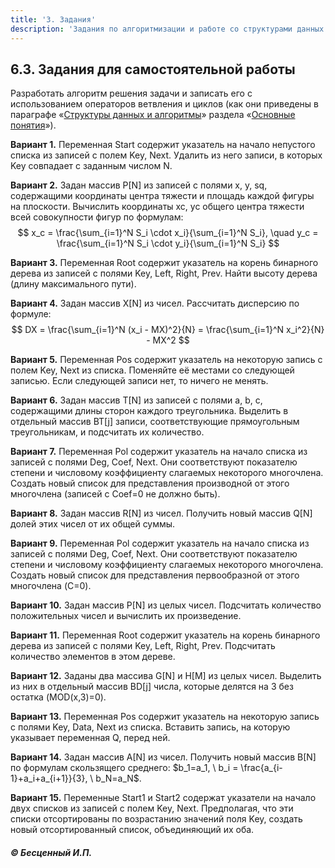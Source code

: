 ```yaml
---
title: '3. Задания'
description: 'Задания по алгоритмизации и работе со структурами данных: списками, массивами, деревьями.'
---
```


## 6.3. Задания для самостоятельной работы

Разработать алгоритм решения задачи и записать его с использованием операторов ветвления и циклов (как они приведены в параграфе «[Структуры данных и алгоритмы](/path/to/data-structures)» раздела «[Основные понятия](/path/to/key-concepts)»).

**Вариант 1.**
Переменная Start содержит указатель на начало непустого списка из записей с полем Key, Next. Удалить из него записи, в которых Key совпадает с заданным числом N.

**Вариант 2.**
Задан массив P[N] из записей с полями x, y, sq, содержащими координаты центра тяжести и площадь каждой фигуры на плоскости. Вычислить координаты xc, yc общего центра тяжести всей совокупности фигур по формулам:
$$
x_c = \frac{\sum_{i=1}^N S_i \cdot x_i}{\sum_{i=1}^N S_i}, \quad y_c = \frac{\sum_{i=1}^N S_i \cdot y_i}{\sum_{i=1}^N S_i}
$$

**Вариант 3.**
Переменная Root содержит указатель на корень бинарного дерева из записей с полями Key, Left, Right, Prev. Найти высоту дерева (длину максимального пути).

**Вариант 4.**
Задан массив X[N] из чисел. Рассчитать дисперсию по формуле:
$$
DX = \frac{\sum_{i=1}^N (x_i - MX)^2}{N} = \frac{\sum_{i=1}^N x_i^2}{N} - MX^2
$$

**Вариант 5.**
Переменная Pos содержит указатель на некоторую запись с полем Key, Next из списка. Поменяйте её местами со следующей записью. Если следующей записи нет, то ничего не менять.

**Вариант 6.**
Задан массив T[N] из записей с полями a, b, c, содержащими длины сторон каждого треугольника. Выделить в отдельный массив BT[j] записи, соответствующие прямоугольным треугольникам, и подсчитать их количество.

**Вариант 7.**
Переменная Pol содержит указатель на начало списка из записей с полями Deg, Coef, Next. Они соответствуют показателю степени и числовому коэффициенту слагаемых некоторого многочлена. Создать новый список для представления производной от этого многочлена (записей с Coef=0 не должно быть).

**Вариант 8.**
Задан массив R[N] из чисел. Получить новый массив Q[N] долей этих чисел от их общей суммы.

**Вариант 9.**
Переменная Pol содержит указатель на начало списка из записей с полями Deg, Coef, Next. Они соответствуют показателю степени и числовому коэффициенту слагаемых некоторого многочлена. Создать новый список для представления первообразной от этого многочлена (C=0).

**Вариант 10.**
Задан массив P[N] из целых чисел. Подсчитать количество положительных чисел и вычислить их произведение.

**Вариант 11.**
Переменная Root содержит указатель на корень бинарного дерева из записей с полями Key, Left, Right, Prev. Подсчитать количество элементов в этом дереве.

**Вариант 12.**
Заданы два массива G[N] и H[M] из целых чисел. Выделить из них в отдельный массив BD[j] числа, которые делятся на 3 без остатка (MOD(x,3)=0).

**Вариант 13.**
Переменная Pos содержит указатель на некоторую запись с полями Key, Data, Next из списка. Вставить запись, на которую указывает переменная Q, перед ней.

**Вариант 14.**
Задан массив A[N] из чисел. Получить новый массив B[N] по формулам скользящего среднего:
$b_1=a_1, \ b_i = \frac{a_{i-1}+a_i+a_{i+1}}{3}, \ b_N=a_N$.

**Вариант 15.**
Переменные Start1 и Start2 содержат указатели на начало двух списков из записей с полем Key, Next. Предполагая, что эти списки отсортированы по возрастанию значений поля Key, создать новый отсортированный список, объединяющий их оба.

   ##### © Бесценный И.П.